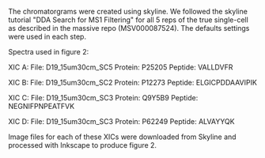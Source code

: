 The chromatorgrams were created using skyline.
We followed the skyline tutorial "DDA Search for MS1 Filtering" for all 5 reps of the true single-cell as described in the massive repo (MSV000087524). The defaults settings were used in each step.


Spectra used in figure 2:

XIC A:
File: D19_15um30cm_SC5
Protein: P25205
Peptide: VALLDVFR 

XIC B:
File: D19_15um30cm_SC2
Protein: P12273
Peptide: ELGICPDDAAVIPIK

XIC C:
File: D19_15um30cm_SC3
Protein: Q9Y5B9
Peptide: NEGNIFPNPEATFVK

XIC D:
File: D19_15um30cm_SC3
Protein: P62249
Peptide: ALVAYYQK

Image files for each of these XICs were downloaded from Skyline and processed with Inkscape to produce figure 2.
